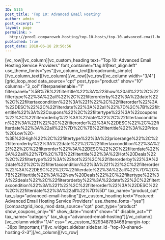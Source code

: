 ```yaml
---
ID: 5115
post_title: 'Top 10: Advanced Email Hosting'
author: admin
post_excerpt: ""
layout: page
permalink: >
  http://prod1.compareweb.hosting/top-10-hosts/top-10-advanced-email-hosting/
published: true
post_date: 2018-06-18 20:56:56
---
```

[vc_row][vc_column][vc_custom_heading text="Top 10: Advanced Email Hosting Service Providers" font_container="tag:h1|text_align:left" use_theme_fonts="yes"][vc_column_text][breadcrumb_simple][/vc_column_text][/vc_column][/vc_row][vc_row][vc_column width="3/4"][grid_loop_mod data_source="cpt" post_type="product" show="10" columns="3_col" filterpanelenable="1" filterpanel="%5B%7B%22filtertitle%22%3A%22Show%20all%22%2C%22filtertype%22%3A%22all%22%2C%22filterorderby%22%3A%22date%22%2C%22filtertaxcondition%22%3A%221%22%2C%22filterorder%22%3A%22DESC%22%2C%22filterdate%22%3A%22all%22%7D%2C%7B%22filtertitle%22%3A%22Coupons%22%2C%22filtertype%22%3A%22coupons%22%2C%22filterorderby%22%3A%22date%22%2C%22filtertaxcondition%22%3A%221%22%2C%22filterorder%22%3A%22DESC%22%2C%22filterdate%22%3A%22all%22%7D%2C%7B%22filtertitle%22%3A%22Price%20Low%20-%3E%20High%22%2C%22filtertype%22%3A%22pricerange%22%2C%22filterorderby%22%3A%22date%22%2C%22filtertaxcondition%22%3A%221%22%2C%22filterorder%22%3A%22DESC%22%2C%22filterdate%22%3A%22all%22%7D%2C%7B%22filtertitle%22%3A%22Hot%20Deals%22%2C%22filtertype%22%3A%22hot%22%2C%22filterorderby%22%3A%22date%22%2C%22filtertaxcondition%22%3A%221%22%2C%22filterorder%22%3A%22DESC%22%2C%22filterdate%22%3A%22all%22%7D%2C%7B%22filtertitle%22%3A%22New%20Deals%22%2C%22filtertype%22%3A%22deals%22%2C%22filterorderby%22%3A%22date%22%2C%22filtertaxcondition%22%3A%221%22%2C%22filterorder%22%3A%22DESC%22%2C%22filterdate%22%3A%22all%22%7D%5D" tax_name="product_cat" tax_slug="advanced-email-hosting"][vc_custom_heading text="Featured: Advanced Email Hosting Service Providers" use_theme_fonts="yes"][compactgrid_loop_mod data_source="cpt" post_type="product" show_coupons_only="6" show_date="month" show="4" disable_act="1" tax_name="category" tax_slug="advanced-email-hosting"][/vc_column][vc_column width="1/4" css=".vc_custom_1529348783468{margin-top: -38px !important;}"][vc_widget_sidebar sidebar_id="top-10-shared-hosting-2-3"][/vc_column][/vc_row]